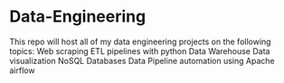 # Data-Engineering
This repo will host all of my data engineering projects on the following topics:
Web scraping
ETL pipelines with python
Data Warehouse
Data visualization
NoSQL Databases
Data Pipeline automation using Apache airflow
